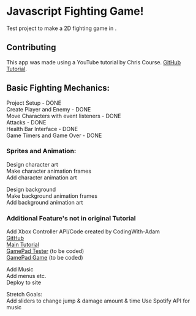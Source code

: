 # Javascript Fighting Game!

Test project to make a 2D fighting game in .

## Contributing

This app was made using a YouTube tutorial by Chris Course. [GitHub](https://github.com/chriscourses)     
[Tutorial](https://www.youtube.com/watch?v=vyqbNFMDRGQ&ab_channel=ChrisCourses).



## Basic Fighting Mechanics:   
Project Setup - DONE   
Create Player and Enemy - DONE   
Move Characters with event listeners - DONE    
Attacks - DONE    
Health Bar Interface - DONE    
Game Timers and Game Over - DONE  

### Sprites and Animation:
Design character art       
Make character animation frames      
Add character animation art      

Design background     
Make background animation frames     
Add background animation art     


### Additional Feature's not in original Tutorial
Add Xbox Controller API/Code created by CodingWith-Adam     
    [GitHub](https://github.com/CodingWith-Adam/gamepad-api-simple-game)   
    [Main Tutorial](https://www.youtube.com/watch?v=GOjMP6WY8CU&ab_channel=CodingWithAdam)    
    [GamePad Tester](www.google.com) (to be coded)   
    [GamePad Game](www.google.com) (to be coded) 


Add Music    
Add menus etc.    
Deploy to site    

Stretch Goals:   
Add sliders to change jump & damage amount & time
Use Spotify API for music
